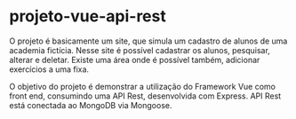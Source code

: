 # projeto-vue-api-rest

O projeto é basicamente um site, que simula um cadastro de alunos de uma academia fictícia. Nesse site é possível cadastrar os alunos, pesquisar, alterar e deletar. Existe uma área onde é possível também, adicionar exercícios a uma fixa.

O objetivo do projeto é demonstrar a utilização do Framework Vue como front end, consumindo uma API Rest, desenvolvida com Express. API Rest está conectada ao MongoDB via Mongoose.
